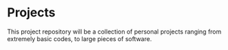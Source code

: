# Projects

This project repository will be a collection of personal projects ranging from extremely basic codes, to large pieces of software.
